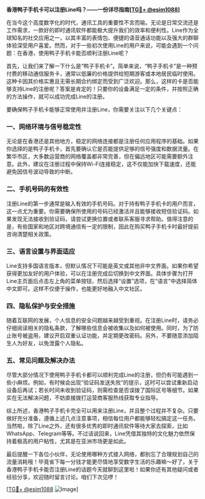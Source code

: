**香港鸭子手机卡可以注册Line吗？——一份详尽指南[[TG💪+ @esim1088](https://t.me/s/esim1088)]**

在当今这个高度数字化的时代，通讯工具的重要性不言而喻。无论是日常交流还是工作需求，一款好的即时通讯软件都能极大提升我们的效率和便利性。Line作为全球知名的社交应用之一，以其丰富的表情包、便捷的语音通话功能以及强大的群聊体验深受用户喜爱。然而，对于一些初次使用Line的用户来说，可能会遇到一个问题：在香港，使用鸭子手机卡能否顺利注册Line呢？

首先，让我们来了解一下什么是“鸭子手机卡”。简单来说，“鸭子手机卡”是一种预付费的移动通信服务卡，通常以低廉的价格提供给短期游客或本地居民临时使用。这种卡因其价格实惠且无需长期合约绑定而受到广泛欢迎。那么，这样的卡是否能够支持Line的注册呢？答案是肯定的！只要你的设备满足一定的条件，并按照正确的方法操作，就可以成功完成Line的注册。

要确保鸭子手机卡能够正常使用并注册Line，你需要关注以下几个关键点：

### 一、网络环境与信号稳定性

无论是在香港还是其他地方，稳定的网络连接都是注册任何应用程序的基础。如果你选择的是鸭子手机卡，首先要确认它是否能提供足够的信号强度和数据流量。在繁华市区，大多数运营商的网络覆盖都非常完善，但在偏远地区可能需要额外注意。此外，建议在注册过程中保持Wi-Fi连接稳定，这不仅能加快下载速度，还能避免因信号波动导致的中断。

### 二、手机号码的有效性

注册Line的第一步通常是输入有效的手机号码。对于持有鸭子手机卡的用户而言，这一点尤为重要。你需要确保所使用的号码已经激活并且能够接收短信验证码。如果发现无法接收到验证码，请尝试更换位置或者联系客服寻求帮助。值得注意的是，有些国家和地区对跨境通信有一定的限制，因此在购买鸭子手机卡时最好提前咨询清楚相关政策。

### 三、语言设置与界面适应

Line支持多国语言版本，但默认情况下可能是英文或其他非中文界面。如果你希望获得更加友好的用户体验，可以在注册完成后切换到中文界面。具体步骤为打开Line主页面后点击左上角的菜单按钮，然后选择“设置”选项，在“语言”中选择简体中文即可。这样不仅便于操作，也能更好地融入中文社区。

### 四、隐私保护与安全措施

随着互联网的发展，个人信息的安全问题越来越受到重视。在注册Line时，请务必仔细阅读相关的隐私条款，了解哪些信息会被收集以及如何被使用。同时，为了防止账号被盗用，建议开启双重认证功能，并定期更改密码。另外，不要随意添加陌生人为好友，以免泄露个人隐私。

### 五、常见问题及解决办法

尽管大部分情况下使用鸭子手机卡都可以顺利完成Line的注册，但仍有可能遇到一些小麻烦。例如，有时候会出现“验证码发送失败”的提示，这时可以尝试重新启动设备后再试；若长时间未收到验证码，则需检查是否误拨了国际区号等细节。如果实在无法解决问题，不妨直接拨打运营商客服热线获取专业指导。

综上所述，香港鸭子手机卡完全可以用来注册Line，并且整个过程并不复杂。只要做好充分准备，遵循上述几点注意事项，相信每位用户都能够轻松搞定这一任务。当然啦，除了Line之外，还有很多优秀的即时通讯软件等待大家去探索，比如WhatsApp、Telegram等等。不过话说回来，Line凭借其独特的文化魅力依然保持着极高的用户粘性，尤其是在亚洲市场更是如此。

最后提醒一下各位小伙伴，无论使用哪种方式接入网络，都别忘了合理规划自己的流量消耗哦！毕竟省下每一分钱才能更尽情地享受数字生活的乐趣嘛～好了，关于香港鸭子手机卡能否注册Line的话题今天就聊到这里啦！如果你还有其他疑问或者经验分享，欢迎随时留言讨论。咱们下次见啰！

[[TG💪+ @esim1088](https://t.me/s/esim1088) ![Image](https://i.postimg.cc/4NQfJmqS/Snipaste-2025-05-13-00-14-12.png)]